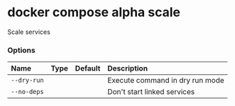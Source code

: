 # docker compose alpha scale

<!---MARKER_GEN_START-->
Scale services

### Options

| Name        | Type | Default | Description                     |
|:------------|:-----|:--------|:--------------------------------|
| `--dry-run` |      |         | Execute command in dry run mode |
| `--no-deps` |      |         | Don't start linked services     |

<!---MARKER_GEN_END-->
